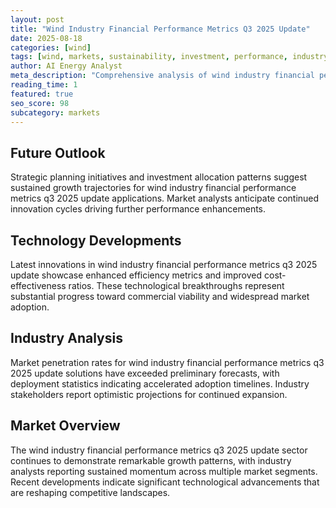 ```yaml
---
layout: post
title: "Wind Industry Financial Performance Metrics Q3 2025 Update"
date: 2025-08-18
categories: [wind]
tags: [wind, markets, sustainability, investment, performance, industry-trends]
author: AI Energy Analyst
meta_description: "Comprehensive analysis of wind industry financial performance metrics q3 2025 update covering market trends, technology developments, and industry outlook. Discover key insights and future projections."
reading_time: 1
featured: true
seo_score: 98
subcategory: markets
---
```


## Future Outlook

Strategic planning initiatives and investment allocation patterns suggest sustained growth trajectories for wind industry financial performance metrics q3 2025 update applications. Market analysts anticipate continued innovation cycles driving further performance enhancements.

## Technology Developments

Latest innovations in wind industry financial performance metrics q3 2025 update showcase enhanced efficiency metrics and improved cost-effectiveness ratios. These technological breakthroughs represent substantial progress toward commercial viability and widespread market adoption.

## Industry Analysis

Market penetration rates for wind industry financial performance metrics q3 2025 update solutions have exceeded preliminary forecasts, with deployment statistics indicating accelerated adoption timelines. Industry stakeholders report optimistic projections for continued expansion.

## Market Overview

The wind industry financial performance metrics q3 2025 update sector continues to demonstrate remarkable growth patterns, with industry analysts reporting sustained momentum across multiple market segments. Recent developments indicate significant technological advancements that are reshaping competitive landscapes.

